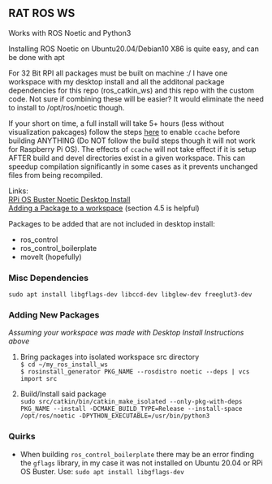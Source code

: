 ## RAT ROS WS
Works with ROS Noetic and Python3

Installing ROS Noetic on Ubuntu20.04/Debian10 X86 is quite easy, and can be done with apt 

For 32 Bit RPI all packages must be built on machine :/ I have one workspace with my desktop install
and all the additonal package dependencies for this repo (ros_catkin_ws) and this repo with the custom
code. Not sure if combining these will be easier? It would eliminate the need to install to /opt/ros/noetic though.

If your short on time, a full install will take 5+ hours (less without visualization pakcages) follow the steps [here](https://moveit.ros.org/install/source/) to enable `ccache` before building ANYTHING (Do NOT follow the build steps though it will not work for Raspberry Pi OS). The effects of `ccache` will not take effect if it is setup AFTER build and devel directories exist in a given workspace. This can speedup compilation significantly in some cases as it prevents unchanged files from being recompiled.

Links:  
  [RPi OS Buster Noetic Desktop Install](https://projects-raspberry.com/lidar-integration-with-ros-noetic-on-raspberry-pi-os/)  
  [Adding a Package to a workspace](http://wiki.ros.org/rosinstall_generator) (section 4.5 is helpful)
  
Packages to be added that are not included in desktop install:

- ros_control
- ros_control_boilerplate  
- moveIt (hopefully)  

### Misc Dependencies 
`sudo apt install libgflags-dev libccd-dev libglew-dev freeglut3-dev`

### Adding New Packages 
*Assuming your workspace was made with Desktop Install Instructions above*
1. Bring packages into isolated workspace src directory  
 `$ cd ~/my_ros_install_ws`  
 `$ rosinstall_generator PKG_NAME --rosdistro noetic --deps | vcs import src` 
   
2. Build/Install said package  
  `sudo src/catkin/bin/catkin_make_isolated --only-pkg-with-deps PKG_NAME --install -DCMAKE_BUILD_TYPE=Release --install-space /opt/ros/noetic -DPYTHON_EXECUTABLE=/usr/bin/python3`

### Quirks
- When building `ros_control_boilerplate` there may be an error finding the `gflags` library, in my case it was not installed on Ubuntu 20.04 or RPi OS Buster. Use: `sudo apt install libgflags-dev`
